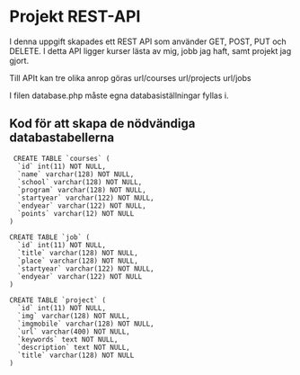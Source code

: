 # Projekt REST-API

I denna uppgift skapades ett REST API som använder GET, POST, PUT och DELETE. I detta API ligger kurser lästa av mig, jobb jag haft, samt projekt jag gjort. 

Till APIt kan tre olika anrop göras
url/courses
url/projects
url/jobs

I filen database.php måste egna databasiställningar fyllas i.
## Kod för att skapa de nödvändiga databastabellerna
```
 CREATE TABLE `courses` (
  `id` int(11) NOT NULL,
  `name` varchar(128) NOT NULL,
  `school` varchar(128) NOT NULL,
  `program` varchar(128) NOT NULL,
  `startyear` varchar(122) NOT NULL,
  `endyear` varchar(122) NOT NULL,
  `points` varchar(12) NOT NULL
)

CREATE TABLE `job` (
  `id` int(11) NOT NULL,
  `title` varchar(128) NOT NULL,
  `place` varchar(128) NOT NULL,
  `startyear` varchar(122) NOT NULL,
  `endyear` varchar(122) NOT NULL
) 

CREATE TABLE `project` (
  `id` int(11) NOT NULL,
  `img` varchar(128) NOT NULL,
  `imgmobile` varchar(128) NOT NULL,
  `url` varchar(400) NOT NULL,
  `keywords` text NOT NULL,
  `description` text NOT NULL,
  `title` varchar(128) NOT NULL
) 

```